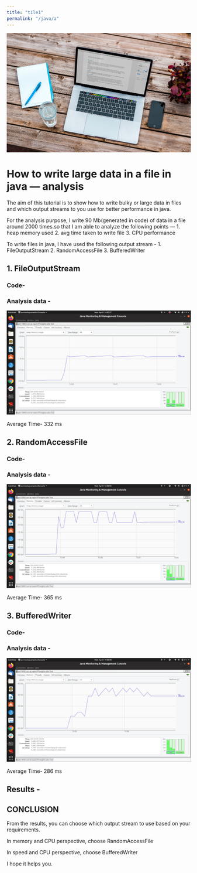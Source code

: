 ```yaml
---
title: "tile1"
permalink: "/java/a"
---
```

<div class="imgCont">
  <img src="/assets/img/java/first-post/test5.jpg" />
</div>
<h1>How to write large data in a file in java — analysis</h1>
<p>The aim of this tutorial is to show how to write bulky or large data in files and
which output streams to you use for better performance in java.</p>
<p>For the analysis purpose, I write 90 Mb(generated in code) of data in a file around 2000 times.so that I am able to analyze the following points —
1. heap memory used
2. avg time taken to write file
3. CPU performance</p>
<p>To write files in java, I have used the following output stream -
1. FileOutputStream
2. RandomAccessFile
3. BufferedWriter</p>
<h2>1. FileOutputStream</h2>
<h3>Code-</h3>
<script src="https://gist.github.com/techybeast/c0085193c2ca789639ba43f9d6646323.js"></script>
<h3>Analysis data -</h3>
<div class="imgCont">
<img src="/assets/img/java/first-post/a.png" />
</div>
<p>Average Time- 332 ms</p>
<h2>2. RandomAccessFile</h2>
<h3>Code-</h3>
<script src="https://gist.github.com/techybeast/19acef34cb63f91b1524d7c15f0f5c2c.js"></script>
<h3>Analysis data -</h3>
<div class="imgCont">
<img src="/assets/img/java/first-post/b.png" />
</div>
<p>Average Time- 365 ms</p>
<h2>3. BufferedWriter</h2>
<h3>Code-</h3>
<script src="https://gist.github.com/techybeast/baba3bd33613557f7f434657a53e339a.js"></script>
<h3>Analysis data -</h3>
<div class="imgCont">
<img src="/assets/img/java/first-post/c.png" />
</div>
<p>Average Time- 286 ms</p>
<h2>Results -</h2>
<script src="https://gist.github.com/techybeast/9d4824c0e76e5a6f4bea92506951bea6.js"></script>
<h2>CONCLUSION</h2>
<p>From the results, you can choose which output stream to use based on your requirements.</p>
<p>In memory and CPU perspective, choose RandomAccessFile </p>
<p>In speed and CPU perspective, choose BufferedWriter</p>
<p>I hope it helps you.</p>

